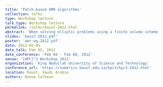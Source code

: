 ```yaml
---
title: 'Patch-based AMR algorithms'
collection: talks
type: Workshop lecture
talk_type: Workshop lecture
permalink: /talks/kaust-2012.html
abstract: 'When solving elliptic problems using a finite volume scheme on a patch-based grid hierarchy of adaptively refined meshes, the question of how to preserve numerical conservation naturally arises. One way that researchers have used to maintain conservation at coarse/fine boundaries is to introduce a conservative &quot;fix-up&quot; at these boundaries between coarse and fine refinement patches.  For explicit time stepping schemes, these fix-ups can be applied once, after the time step.  But for implicit schemes, the quantity needed to ensure conservation comes out of a coupled solution process, and cannot be computed explicitly. But for at least two decades, researchers actively in involved in AMR development have done the &quot;fix-up&quot;, even for elliptic equations, as a sort of post-processing step, or have taken at most one step of what can be viewed as an iterative scheme. This approach has always worked extremely well, but there has never been any formal justification as to why it works. In this talk, I will present this conservation issue and explain why a one-step approach works as well as it does.  The scheme I will discuss is a second order, finite-volume discretization of constant coefficient elliptic problem on uniform Cartesian meshes.  I will also mention briefly other methods which rely on a full iterative procedure for accuracy and conservation.'
slides: 'kaust-2012.pdf'
poster: 'amr-wg-2012.pdf'
date: 2012-02-05
date_talk: Feb 05, 2012
date_conference: 'Feb 04 - Feb 08, 2012'
venue: '[HPC]^3 Workshop 2012'
organization: 'King Abdullah University of Science and Technology'
conference_url: 'https://numerics.kaust.edu.sa/hpc3/hpc3-2012.html'
location: Kaust, Saudi Arabia
authors: Donna Calhoun
---
```

